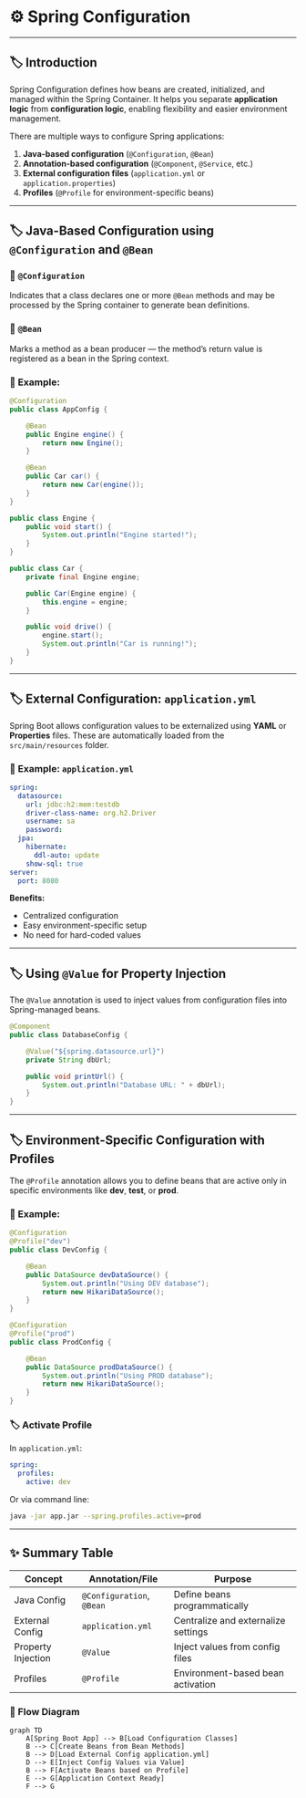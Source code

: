 # ⚙️ Spring Configuration

---

## 🏷️ Introduction

Spring Configuration defines how beans are created, initialized, and managed within the Spring Container. It helps you separate **application logic** from **configuration logic**, enabling flexibility and easier environment management.

There are multiple ways to configure Spring applications:

1. **Java-based configuration** (`@Configuration`, `@Bean`)
2. **Annotation-based configuration** (`@Component`, `@Service`, etc.)
3. **External configuration files** (`application.yml` or `application.properties`)
4. **Profiles** (`@Profile` for environment-specific beans)

---

## 🏷️ Java-Based Configuration using `@Configuration` and `@Bean`

### 🔹 `@Configuration`

Indicates that a class declares one or more `@Bean` methods and may be processed by the Spring container to generate bean definitions.

### 🔹 `@Bean`

Marks a method as a bean producer — the method’s return value is registered as a bean in the Spring context.

### 🧩 Example:

```java
@Configuration
public class AppConfig {

    @Bean
    public Engine engine() {
        return new Engine();
    }

    @Bean
    public Car car() {
        return new Car(engine());
    }
}

public class Engine {
    public void start() {
        System.out.println("Engine started!");
    }
}

public class Car {
    private final Engine engine;

    public Car(Engine engine) {
        this.engine = engine;
    }

    public void drive() {
        engine.start();
        System.out.println("Car is running!");
    }
}
```

---

## 🏷️ External Configuration: `application.yml`

Spring Boot allows configuration values to be externalized using **YAML** or **Properties** files. These are automatically loaded from the `src/main/resources` folder.

### 🧩 Example: `application.yml`

```yaml
spring:
  datasource:
    url: jdbc:h2:mem:testdb
    driver-class-name: org.h2.Driver
    username: sa
    password:
  jpa:
    hibernate:
      ddl-auto: update
    show-sql: true
server:
  port: 8080
```

**Benefits:**

* Centralized configuration
* Easy environment-specific setup
* No need for hard-coded values

---

## 🏷️ Using `@Value` for Property Injection

The `@Value` annotation is used to inject values from configuration files into Spring-managed beans.

```java
@Component
public class DatabaseConfig {

    @Value("${spring.datasource.url}")
    private String dbUrl;

    public void printUrl() {
        System.out.println("Database URL: " + dbUrl);
    }
}
```

---

## 🏷️ Environment-Specific Configuration with Profiles

The `@Profile` annotation allows you to define beans that are active only in specific environments like **dev**, **test**, or **prod**.

### 🧩 Example:

```java
@Configuration
@Profile("dev")
public class DevConfig {

    @Bean
    public DataSource devDataSource() {
        System.out.println("Using DEV database");
        return new HikariDataSource();
    }
}

@Configuration
@Profile("prod")
public class ProdConfig {

    @Bean
    public DataSource prodDataSource() {
        System.out.println("Using PROD database");
        return new HikariDataSource();
    }
}
```

### 🏷️ Activate Profile

In `application.yml`:

```yaml
spring:
  profiles:
    active: dev
```

Or via command line:

```bash
java -jar app.jar --spring.profiles.active=prod
```

---

## ✨ Summary Table

| Concept            | Annotation/File           | Purpose                             |
| ------------------ | ------------------------- | ----------------------------------- |
| Java Config        | `@Configuration`, `@Bean` | Define beans programmatically       |
| External Config    | `application.yml`         | Centralize and externalize settings |
| Property Injection | `@Value`                  | Inject values from config files     |
| Profiles           | `@Profile`                | Environment-based bean activation   |

### 🔄 Flow Diagram

```mermaid
graph TD
    A[Spring Boot App] --> B[Load Configuration Classes]
    B --> C[Create Beans from Bean Methods]
    B --> D[Load External Config application.yml]
    D --> E[Inject Config Values via Value]
    B --> F[Activate Beans based on Profile]
    E --> G[Application Context Ready]
    F --> G
```
